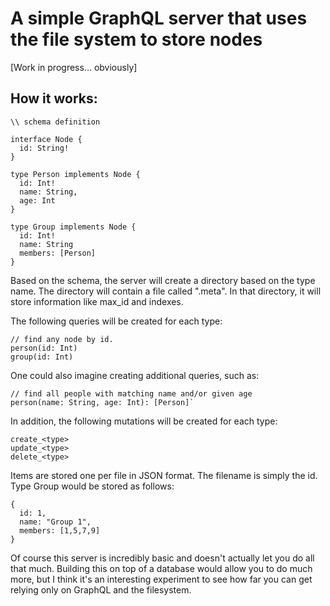 # A simple GraphQL server that uses the file system to store nodes

[Work in progress... obviously]

## How it works:

```
\\ schema definition

interface Node {
  id: String!
}

type Person implements Node {
  id: Int!
  name: String,
  age: Int
}

type Group implements Node {
  id: Int!
  name: String
  members: [Person]
}
```

Based on the schema, the server will create a directory based on the type name.
The directory will contain a file called ".meta". In that directory, it will store
information like max_id and indexes.

The following queries will be created for each type:
```
// find any node by id.
person(id: Int)
group(id: Int)
```
One could also imagine creating additional queries, such as:

```
// find all people with matching name and/or given age
person(name: String, age: Int): [Person]`
```

In addition, the following mutations will be created for each type:
```
create_<type>
update_<type>
delete_<type>
```
Items are stored one per file in JSON format. The filename is simply the id. Type Group
would be stored as follows:
```
{
  id: 1,
  name: "Group 1",
  members: [1,5,7,9]
}
```

Of course this server is incredibly basic and doesn't actually let you do all that much.
Building this on top of a database would allow you to do much more, but I think it's
an interesting experiment to see how far you can get relying only on GraphQL and the 
filesystem.

